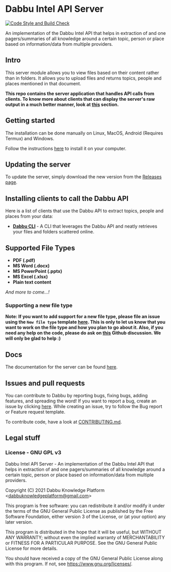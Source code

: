 # Dabbu Intel API Server

[![Code Style and Build Check](https://github.com/dabbu-knowledge-platform/intel-api-server/actions/workflows/style_and_build_check.yml/badge.svg)](https://github.com/dabbu-knowledge-platform/intel-api-server/actions/workflows/style_and_build_check.yml)

An implementation of the Dabbu Intel API that helps in extraction of and one pagers/summaries of all knowledge around a certain topic, person or place based on information/data from multiple providers.

## Intro

This server module allows you to view files based on their content rather than in folders. It allows you to upload files and returns topics, people and places mentioned in that document.

**This repo contains the server application that handles API calls from clients. To know more about clients that can display the server's raw output in a much better manner, look at [this](#installing-clients-to-call-the-dabbu-api) section.**

## Getting started

The installation can be done manually on Linux, MacOS, Android (Requires Termux) and Windows.

Follow the instructions [here](https://dabbu-knowledge-platform.github.io/impls/intel) to install it on your computer.

## Updating the server

To update the server, simply download the new version from the [Releases page](https://github.com/dabbu-knowledge-platform/intel-api-server/releases).

## Installing clients to call the Dabbu API

Here is a list of clients that use the Dabbu API to extract topics, people and places from your data:

- [**Dabbu CLI**](https://github.com/dabbu-knowledge-platform/cli) - A CLI that leverages the Dabbu API and neatly retrieves your files and folders scattered online.

## Supported File Types

- **PDF (.pdf)**
- **MS Word (.docx)**
- **MS PowerPoint (.pptx)**
- **MS Excel (.xlsx)**
- **Plain text content**

_And more to come...!_

### Supporting a new file type

**Note: If you want to add support for a new file type, please file an issue using the `New file type` template [here](https://github.com/dabbu-knowledge-platform/intel-api-server/issues/new/choose). This is only to let us know that you want to work on the file type and how you plan to go about it. Also, if you need any help on the code, please do ask on [this](https://github.com/dabbu-knowledge-platform/intel-api-server/discussions/categories/want-to-contribute) Github discussion. We will only be glad to help :)**

## Docs

The documentation for the server can be found [here](https://dabbu-knowledge-platform.github.io/impls/intel).

## Issues and pull requests

You can contribute to Dabbu by reporting bugs, fixing bugs, adding features, and spreading the word! If you want to report a bug, create an issue by clicking [here](https://github.com/dabbu-knowledge-platform/intel-api-server/issues/new/choose). While creating an issue, try to follow the Bug report or Feature request template.

To contribute code, have a look at [CONTRIBUTING.md](./CONTRIBUTING.md).

## Legal stuff

### License - GNU GPL v3

Dabbu Intel API Server - An implementation of the Dabbu Intel API
that helps in extraction of and one pagers/summaries of all knowledge
around a certain topic, person or place based on information/data
from multiple providers.

Copyright (C) 2021 Dabbu Knowledge Platform \<dabbuknowledgeplatform@gmail.com\>

This program is free software: you can redistribute it and/or modify
it under the terms of the GNU General Public License as published by
the Free Software Foundation, either version 3 of the License, or
(at your option) any later version.

This program is distributed in the hope that it will be useful,
but WITHOUT ANY WARRANTY; without even the implied warranty of
MERCHANTABILITY or FITNESS FOR A PARTICULAR PURPOSE. See the
GNU General Public License for more details.

You should have received a copy of the GNU General Public License
along with this program. If not, see <https://www.gnu.org/licenses/>.
